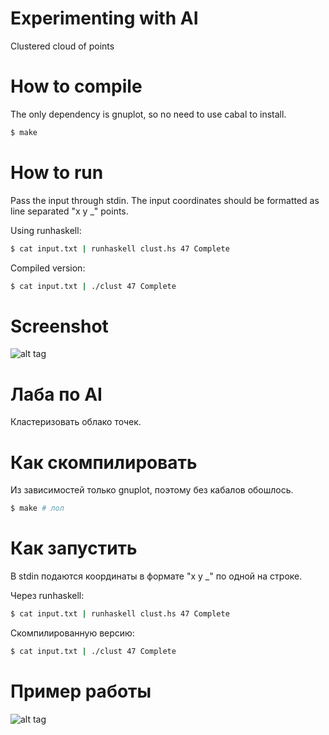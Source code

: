 Experimenting with AI
=====================

Clustered cloud of points

How to compile
==============

The only dependency is gnuplot, so no need to use cabal to install.

```bash
$ make
```

How to run
==========

Pass the input through stdin. The input coordinates should be formatted as line separated "x y _" points.

Using runhaskell:

```bash
$ cat input.txt | runhaskell clust.hs 47 Complete
```

Compiled version:

```bash
$ cat input.txt | ./clust 47 Complete
```

Screenshot
==========

![alt tag](https://raw.github.com/kosmaks/clustering/master/screenshot.png)




Лаба по AI
==========

Кластеризовать облако точек.

Как скомпилировать
==================

Из зависимостей только gnuplot, поэтому без кабалов обошлось.

```bash
$ make # лол
```


Как запустить
=============

В stdin подаются координаты в формате "x y _" по одной на строке.

Через runhaskell:

```bash
$ cat input.txt | runhaskell clust.hs 47 Complete
```

Скомпилированную версию:

```bash
$ cat input.txt | ./clust 47 Complete
```

Пример работы
=============

![alt tag](https://raw.github.com/kosmaks/clustering/master/screenshot.png)
